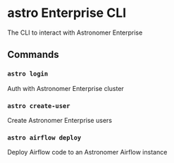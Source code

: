 # astro Enterprise CLI

The CLI to interact with Astronomer Enterprise

## Commands

### `astro login`

Auth with Astronomer Enterprise cluster

### `astro create-user`

Create Astronomer Enterprise users

### `astro airflow deploy`

Deploy Airflow code to an Astronomer Airflow instance
